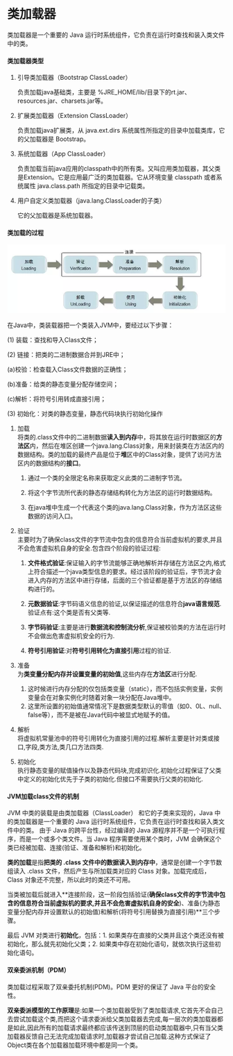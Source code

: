 # 类加载器

类加载器是一个重要的 Java 运行时系统组件，它负责在运行时查找和装入类文件中的类。

#### 类加载器类型

1. 引导类加载器（Bootstrap ClassLoader）

   负责加载java基础类，主要是 %JRE\_HOME/lib/目录下的rt.jar、resources.jar、charsets.jar等。

2. 扩展类加载器（Extension ClassLoader）

   负责加载java扩展类，从 java.ext.dirs 系统属性所指定的目录中加载类库，它的父加载器是 Bootstrap。

3. 系统加载器（App ClassLoader）

   负责加载当前java应用的classpath中的所有类。又叫应用类加载器，其父类是Extension。它是应用最广泛的类加载器。它从环境变量 classpath 或者系统属性 java.class.path 所指定的目录中记载类。

4. 用户自定义类加载器（java.lang.ClassLoader的子类）

   它的父加载器是系统加载器。

#### 类加载的过程

![](/assets/11import.png)

在Java中，类装载器把一个类装入JVM中，要经过以下步骤：

\(1\) 装载：查找和导入Class文件；

\(2\) 链接：把类的二进制数据合并到JRE中；

\(a\)校验：检查载入Class文件数据的正确性；

\(b\)准备：给类的静态变量分配存储空间；

\(c\)解析：将符号引用转成直接引用；

\(3\) 初始化：对类的静态变量，静态代码块执行初始化操作

1. 加载  
   将类的.class文件中的二进制数据**读入到内存**中，将其放在运行时数据区的**方法区**内，然后在堆区创建一个java.lang.Class对象，用来封装类在方法区内的数据结构。类的加载的最终产品是位于**堆**区中的Class对象，提供了访问方法区内的数据结构的**接口**。

   1. 通过一个类的全限定名称来获取定义此类的二进制字节流。

   2. 将这个字节流所代表的静态存储结构转化为方法区的运行时数据结构。

   3. 在java堆中生成一个代表这个类的java.lang.Class对象，作为方法区这些数据的访问入口。

2. 验证  
   主要时为了确保class文件的字节流中包含的信息符合当前虚拟机的要求,并且不会危害虚拟机自身的安全.包含四个阶段的验证过程:

   1. **文件格式验证**:保证输入的字节流能够正确地解析并存储在方法区之内,格式上符合描述一个java类型信息的要求。经过该阶段的验证后，字节流才会进入内存的方法区中进行存储，后面的三个验证都是基于方法区的存储结构进行的。

   2. **元数据验证**:字节码语义信息的验证,以保证描述的信息符合**java语言规范**.验证点有:这个类是否有父类等.

   3. **字节码验证**:主要是进行**数据流和控制流分析**,保证被校验类的方法在运行时不会做出危害虚拟机安全的行为.

   4. **符号引用验证**:对**符号引用转化为直接引用**过程的验证.

3. 准备  
   为**类变量分配内存并设置变量的初始值**,这些内存在**方法区**进行分配.

   1. 这时候进行内存分配的仅包括类变量（static），而不包括实例变量，实例变量会在对象实例化时随着对象一块分配在Java堆中。
   2. 这里所设置的初始值通常情况下是数据类型默认的零值（如0、0L、null、false等），而不是被在Java代码中被显式地赋予的值。

4. 解析  
   将虚拟机常量池中的符号引用转化为直接引用的过程.解析主要是针对类或接口,字段,类方法,类几口方法四类.

5. 初始化  
   执行静态变量的赋值操作以及静态代码块,完成初识化.初始化过程保证了父类中定义的初始化优先于子类的初始化.但接口不需要执行父类的初始化.

#### JVM加载class文件的机制

JVM 中类的装载是由类加载器（ClassLoader） 和它的子类来实现的，Java 中的类加载器是一个重要的 Java 运行时系统组件，它负责在运行时查找和装入类文件中的类。 由于 Java 的跨平台性，经过编译的 Java 源程序并不是一个可执行程序，而是一个或多个类文件。当 Java 程序需要使用某个类时，JVM 会确保这个类已经被加载、连接\(验证、准备和解析\)和初始化。

**类的加载**是指**把类的 .class 文件中的数据读入到内存中**，通常是创建一个字节数组读入 .class 文件，然后产生与所加载类对应的 Class 对象。加载完成后，Class 对象还不完整，所以此时的类还不可用。

当类被加载后就进入**连接阶段，这一阶段包括验证\(**确保class文件的字节流中包含的信息符合当前虚拟机的要求,并且不会危害虚拟机自身的安全**\)、准备\(为静态变量分配内存并设置默认的初始值\)和解析\(将符号引用替换为直接引用\)**三个步骤。

最后 JVM 对类进行**初始化**，包括：1. 如果类存在直接的父类并且这个类还没有被初始化，那么就先初始化父类；2. 如果类中存在初始化语句，就依次执行这些初始化语句。

#### 双亲委派机制（PDM）

类加载过程采取了双亲委托机制\(PDM\)。PDM 更好的保证了 Java 平台的安全性。

**双亲委派模型的工作原理**是:如果一个类加载器受到了类加载请求,它首先不会自己去尝试加载这个类,而把这个请求委派给父类加载器去完成,每一层次的类加载器都是如此,因此所有的加载请求最终都应该传送到顶层的启动类加载器中,只有当父类加载器反馈自己无法完成加载请求时,加载器才尝试自己加载.这种方式保证了Object类在各个加载器加载环境中都是同一个类。

